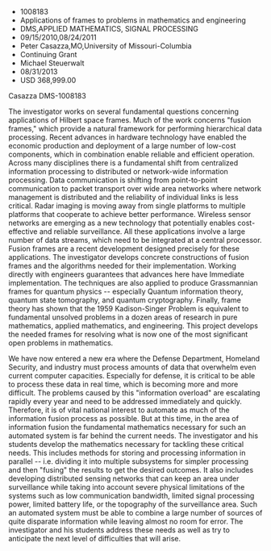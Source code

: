 
* 1008183
* Applications of frames to problems in mathematics and engineering
* DMS,APPLIED MATHEMATICS, SIGNAL PROCESSING
* 09/15/2010,08/24/2011
* Peter Casazza,MO,University of Missouri-Columbia
* Continuing Grant
* Michael Steuerwalt
* 08/31/2013
* USD 368,999.00

Casazza DMS-1008183

The investigator works on several fundamental questions concerning applications
of Hilbert space frames. Much of the work concerns "fusion frames," which
provide a natural framework for performing hierarchical data processing. Recent
advances in hardware technology have enabled the economic production and
deployment of a large number of low-cost components, which in combination enable
reliable and efficient operation. Across many disciplines there is a fundamental
shift from centralized information processing to distributed or network-wide
information processing. Data communication is shifting from point-to-point
communication to packet transport over wide area networks where network
management is distributed and the reliability of individual links is less
critical. Radar imaging is moving away from single platforms to multiple
platforms that cooperate to achieve better performance. Wireless sensor networks
are emerging as a new technology that potentially enables cost-effective and
reliable surveillance. All these applications involve a large number of data
streams, which need to be integrated at a central processor. Fusion frames are a
recent development designed precisely for these applications. The investigator
develops concrete constructions of fusion frames and the algorithms needed for
their implementation. Working directly with engineers guarantees that advances
here have Immediate implementation. The techniques are also applied to produce
Grassmannian frames for quantum physics -- especially Quantum information
theory, quantum state tomography, and quantum cryptography. Finally, frame
theory has shown that the 1959 Kadison-Singer Problem is equivalent to
fundamental unsolved problems in a dozen areas of research in pure mathematics,
applied mathematics, and engineering. This project develops the needed frames
for resolving what is now one of the most significant open problems in
mathematics.

We have now entered a new era where the Defense Department, Homeland Security,
and industry must process amounts of data that overwhelm even current computer
capacities. Especially for defense, it is critical to be able to process these
data in real time, which is becoming more and more difficult. The problems
caused by this "information overload" are escalating rapidly every year and need
to be addressed immediately and quickly. Therefore, it is of vital national
interest to automate as much of the information fusion process as possible. But
at this time, in the area of information fusion the fundamental mathematics
necessary for such an automated system is far behind the current needs. The
investigator and his students develop the mathematics necessary for tackling
these critical needs. This includes methods for storing and processing
information in parallel -- i.e. dividing it into multiple subsystems for simpler
processing and then "fusing" the results to get the desired outcomes. It also
includes developing distributed sensing networks that can keep an area under
surveillance while taking into account severe physical limitations of the
systems such as low communication bandwidth, limited signal processing power,
limited battery life, or the topography of the surveillance area. Such an
automated system must be able to combine a large number of sources of quite
disparate information while leaving almost no room for error. The investigator
and his students address these needs as well as try to anticipate the next level
of difficulties that will arise.
